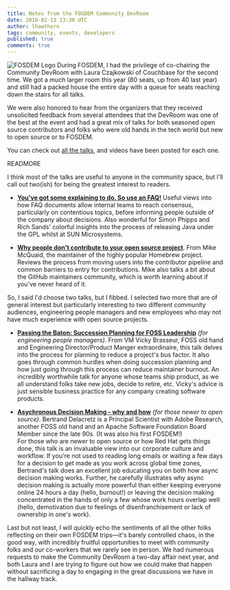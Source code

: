 ```yaml
---
title: Notes from the FOSDEM Community DevRoom
date: 2018-02-13 13:30 UTC
author: lhawthorn
tags: community, events, developers
published: true
comments: true
---
```


![FOSDEM Logo](blog/FOSDEM_logo.png) During FOSDEM, I had the privilege of co-chairing the Community DevRoom with Laura Czajkowski of Couchbase for the second time. We got a much larger room this year (80 seats, up from 40 last year) and still had a packed house the entire day with a queue for seats reaching down the stairs for all talks.

We were also honored to hear from the organizers that they received unsolicited feedback from several attendees that the DevRoom was one of the best at the event and had a great mix of talks for both seasoned open source contributors and folks who were old hands in the tech world but new to open source or to FOSDEM.

You can check out [all the talks](https://fosdem.org/2018/schedule/track/community_devroom/), and videos have been posted for each one.

READMORE

I think most of the talks are useful to anyone in the community space, but I'll call out two(ish) for being the greatest interest to readers.

* **[You've got some explaining to do. So use an FAQ!](https://fosdem.org/2018/schedule/event/community_explaining_faq/)** Useful views into how FAQ documents allow internal teams to reach consensus, particularly on contentious topics, before informing people outside of the company about decisions. Also wonderful for Simon Phipps and Rich Sands' colorful insights into the process of releasing Java under the GPL whilst at SUN Microsystems.

* **[Why people don't contribute to your open source project](https://fosdem.org/2018/schedule/event/community_why_people_dont_contribute_to_your_project/)**. From Mike McQuaid, the maintainer of the highly popular Homebrew project. Reviews the process from moving users into the contributor pipeline and common barriers to entry for contributions. Mike also talks a bit about the GitHub maintainers community, which is worth learning about if you've never heard of it.

So, I said I'd choose two talks, but I fibbed. I selected two more that are of general interest but particularly interesting to two different community audiences, engineering people managers and new employees who may not have much experience with open source projects.

* **[Passing the Baton: Succession Planning for FOSS Leadership](https://fosdem.org/2018/schedule/event/community_passing_the_batton_foss_leadership/)** *(for engineering people managers)*. From VM Vicky Brasseur, FOSS old hand and Engineering Director/Product Manger extraordinaire, this talk delves into the process for planning to reduce a project's bus factor. It also goes through common hurdles when doing succession planning and how just going through this process can reduce maintainer burnout. An incredibly worthwhile talk for anyone whose teams ship product, as we all understand folks take new jobs, decide to retire, etc. Vicky's advice is just sensible business practice for any company creating software products.

* **[Asychronous Decision Making - why and how](https://fosdem.org/2018/schedule/event/community_decision_making_why_how/)** *(for those newer to open source)*. Bertrand Delacretz is a Principal Scientist with Adobe Research, another FOSS old hand and an Apache Software Foundation Board Member since the late 90s. (It was also his first FOSDEM!)<br>For those who are newer to open source or how Red Hat gets things done, this talk is an invaluable view into our corporate culture and workflow. If you're not used to reading long emails or waiting a few days for a decision to get made as you work across global time zones, Bertrand's talk does an excellent job educating you on both how async decision making works. Further, he carefully illustrates why async decision making is actually more powerful than either keeping everyone online 24 hours a day (hello, burnout!) or leaving the decision making concentrated in the hands of only a few whose work hours overlap well (hello, demotivation due to feelings of disenfranchisement or lack of ownership in one's work).

Last but not least, I will quickly echo the sentiments of all the other folks reflecting on their own FOSDEM trips&mdash;it's barely controlled chaos, in the good way, with incredibly fruitful opportunities to meet with community folks and our co-workers that we rarely see in person. We had numerous requests to make the Community DevRoom a two-day affair next year, and both Laura and I are trying to figure out how we could make that happen without sacrificing a day to engaging in the great discussions we have in the hallway track.
